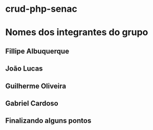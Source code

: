# crud-php-senac
# Nomes dos integrantes do grupo
## Fillipe Albuquerque
## João Lucas
## Guilherme Oliveira
## Gabriel Cardoso

## Finalizando alguns pontos


